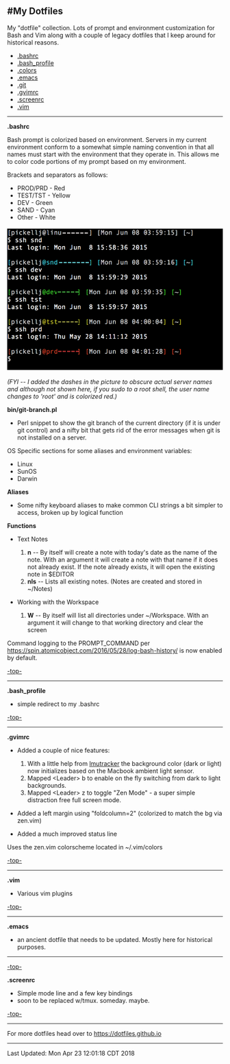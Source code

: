 #<a name="top">My Dotfiles</a>
---

My "dotfile" collection.   Lots of prompt and environment customization for Bash and Vim along with a couple of legacy dotfiles that I keep around for historical reasons.

- [.bashrc](#.bashrc)
- [.bash_profile](#.bash_profile)
- [.colors](#.colors)
- [.emacs](#.emacs)
- [.git](#.git)
- [.gvimrc](#.gvimrc)
- [.screenrc](#.screenrc)
- [.vim](#.vim)

---

**<a name=".bashrc">.bashrc</a>**

Bash prompt is colorized based on environment.  Servers in my current environment conform to a somewhat simple naming convention in that all names must start with the environment that they operate in.  This allows me to color code portions of my prompt based on my environment.  

Brackets and separators as follows:
- PROD/PRD - Red
- TEST/TST - Yellow
- DEV      - Green
- SAND     - Cyan
- Other    - White

<img src="images/bash_prompts.png" alt="Example of environment specific colorized prompt">

*(FYI -- I added the dashes in the picture to obscure actual server names and although not shown here, if you sudo to a root shell, the user name changes to 'root' and is colorized red.)*

**bin/git-branch.pl**
- Perl snippet to show the git branch of the current directory (if it is under git control) and a nifty bit that gets rid of the error messages when git is not installed on a server.

OS Specific sections for some aliases and environment variables:
- Linux
- SunOS
- Darwin

**Aliases**
- Some nifty keyboard aliases to make common CLI strings a bit simpler to access, broken up by logical function

**Functions**
- Text Notes
   1. **n**  -- By itself will create a note with today's date as the name of the note.  With an argument it will create a note with that name if it does not already exist.  If the note already exists, it will open the existing note in $EDITOR
   2. **nls**  -- Lists all existing notes.  (Notes are created and stored in ~/Notes)

- Working with the Workspace
   1. **W** -- By itself will list all directories under ~/Workspace.   With an argument it will change to that working directory and clear the screen



Command logging to the PROMPT_COMMAND per https://spin.atomicobject.com/2016/05/28/log-bash-history/ is now enabled by default.



[-top-](#top)

---

**<a name=".bash_profile">.bash_profile</a>**
- simple redirect to my .bashrc

[-top-](#top)

---

**<a name=".gvimrc">.gvimrc</a>**
- Added a couple of nice features: 
   1. With a little help from [lmutracker](https://gist.github.com/Glavin001/76ffcca87b946aa0b550f3ca46cb) the background color (dark or light) now initializes based on the Macbook ambient light sensor.
   2. Mapped &lt;Leader&gt; b to enable on the fly switching from dark to light backgrounds.
   3. Mapped &lt;Leader&gt; z to toggle "Zen Mode" - a super simple distraction free full screen mode. 

- Added a left margin using "foldcolumn=2" (colorized to match the bg via zen.vim)

- Added a much improved status line

Uses the zen.vim colorscheme located in ~/.vim/colors

[-top-](#top)

---

**<a name=".vim">.vim</a>**
- Various vim plugins 

[-top-](#top)

---

**<a name=".emacs">.emacs</a>**
- an ancient dotfile that needs to be updated.  Mostly here for historical purposes.

---

[-top-](#top)

**<a name=".screenrc">.screenrc</a>**  
- Simple mode line and a few key bindings
- soon to be replaced w/tmux.  someday.  maybe.

[-top-](#top)

---

For more dotfiles head over to <a href="https://dotfiles.github.io">https://dotfiles.github.io</a>

---


Last Updated: Mon Apr 23 12:01:18 CDT 2018
